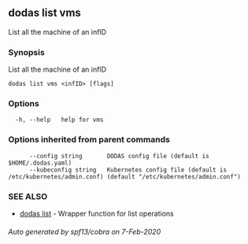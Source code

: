 ## dodas list vms

List all the machine of an infID

### Synopsis

List all the machine of an infID

```
dodas list vms <infID> [flags]
```

### Options

```
  -h, --help   help for vms
```

### Options inherited from parent commands

```
      --config string       DODAS config file (default is $HOME/.dodas.yaml)
      --kubeconfig string   Kubernetes config file (default is /etc/kubernetes/admin.conf) (default "/etc/kubernetes/admin.conf")
```

### SEE ALSO

* [dodas list](dodas_list.md)	 - Wrapper function for list operations

###### Auto generated by spf13/cobra on 7-Feb-2020
